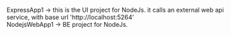 ExpressApp1 -> this is the UI project for NodeJs. it calls an external web api service, with base url 'http://localhost:5264'
<br /> NodejsWebApp1 -> BE project for NodeJs.
